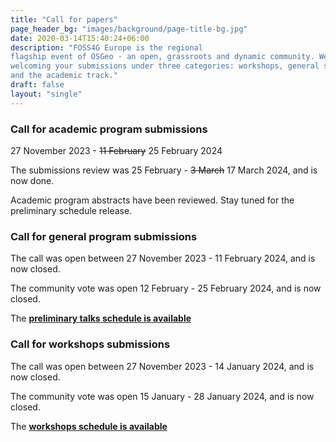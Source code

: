```yaml
---
title: "Call for papers"
page_header_bg: "images/background/page-title-bg.jpg"
date: 2020-03-14T15:40:24+06:00
description: "FOSS4G Europe is the regional
flagship event of OSGeo - an open, grassroots and dynamic community. We are
welcoming your submissions under three categories: workshops, general sessions,
and the academic track."
draft: false
layout: "single"
---
```


### Call for academic program submissions
27 November 2023 - ~~11 February~~ 25 February 2024

The submissions review was 25 February - ~~3 March~~ 17 March 2024, and is now done.

Academic program abstracts have been reviewed. Stay tuned for the preliminary
schedule release.

### Call for general program submissions
The call was open between 27 November 2023 - 11 February 2024, and is now closed.

The community vote was open 12 February - 25 February 2024, and is now closed.

The [**preliminary talks schedule is available**](../schedule/talks/)

### Call for workshops submissions
The call was open between 27 November 2023 - 14 January 2024, and is now closed.

The community vote was open 15 January - 28 January 2024, and is now closed.

The [**workshops schedule is available**](../schedule/workshops/)
